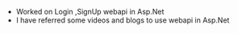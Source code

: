 - Worked on Login ,SignUp webapi in Asp.Net <br>
- I have referred some videos and blogs to use webapi in Asp.Net
